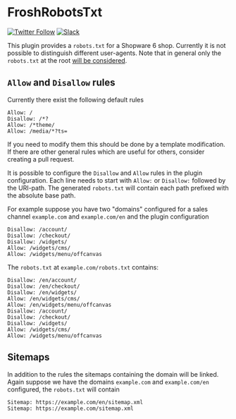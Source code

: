 # FroshRobotsTxt

[![Twitter Follow](https://img.shields.io/twitter/follow/ShopwareFriends?style=flat-square&logo=twitter)](https://twitter.com/ShopwareFriends)
[![Slack](https://img.shields.io/badge/Slack-%23friendsofshopware-blue?style=flat-square&logo=Slack)](https://slack.shopware.com)

This plugin provides a `robots.txt` for a Shopware 6 shop. Currently it is not possible to distinguish different user-agents. Note that in general only the `robots.txt` at the root [will be considered](https://developers.google.com/search/docs/advanced/robots/create-robots-txt#format_location).

## `Allow` and `Disallow` rules
Currently there exist the following default rules
```
Allow: /
Disallow: /*?
Allow: /*theme/
Allow: /media/*?ts=
```
If you need to modify them this should be done by a template modification. If there are other general rules which are useful for others, consider creating a pull request.

It is possible to configure the `Disallow` and `Allow` rules in the plugin configuration. Each line needs to start with `Allow:` or `Disallow:` followed by the URI-path. The generated `robots.txt` will contain each path prefixed with the absolute base path.

For example suppose you have two "domains" configured for a sales channel `example.com` and `example.com/en` and the plugin configuration
```
Disallow: /account/
Disallow: /checkout/
Disallow: /widgets/
Allow: /widgets/cms/
Allow: /widgets/menu/offcanvas
```
The `robots.txt` at `example.com/robots.txt` contains:
```
Disallow: /en/account/
Disallow: /en/checkout/
Disallow: /en/widgets/
Allow: /en/widgets/cms/
Allow: /en/widgets/menu/offcanvas
Disallow: /account/
Disallow: /checkout/
Disallow: /widgets/
Allow: /widgets/cms/
Allow: /widgets/menu/offcanvas
```

## Sitemaps
In addition to the rules the sitemaps containing the domain will be linked. Again suppose we have the domains `example.com` and `example.com/en` configured, the `robots.txt` will contain
```
Sitemap: https://example.com/en/sitemap.xml
Sitemap: https://example.com/sitemap.xml
```
